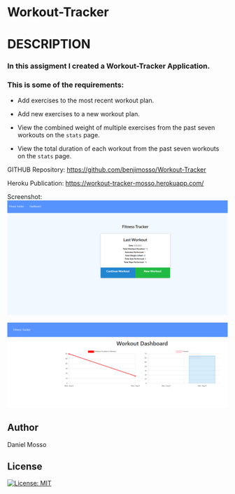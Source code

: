 # Workout-Tracker
# DESCRIPTION
### In this assigment I created a Workout-Tracker Application. 
### This is some of the requirements:
- Add exercises to the most recent workout plan.

- Add new exercises to a new workout plan.

- View the combined weight of multiple exercises from the past seven workouts on the `stats` page.

- View the total duration of each workout from the past seven workouts on the `stats` page.

GITHUB Repository:
https://github.com/benjimosso/Workout-Tracker

Heroku Publication:
https://workout-tracker-mosso.herokuapp.com/

Screenshot:
![Screenshot](https://github.com/benjimosso/Workout-Tracker/blob/main/public/Images/Screenshot2.PNG)

![Screenshot](https://github.com/benjimosso/Workout-Tracker/blob/main/public/Images/Screenshot1.PNG)

## Author
Daniel Mosso

## License
[![License: MIT](https://img.shields.io/badge/License-MIT-yellow.svg)](https://opensource.org/licenses/MIT)